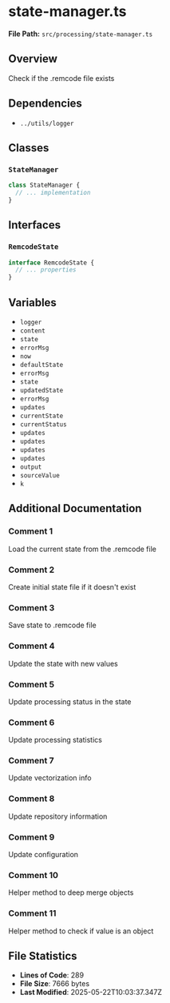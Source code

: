 # state-manager.ts

**File Path:** `src/processing/state-manager.ts`

## Overview

Check if the .remcode file exists

## Dependencies

- `../utils/logger`

## Classes

### `StateManager`

```typescript
class StateManager {
  // ... implementation
}
```

## Interfaces

### `RemcodeState`

```typescript
interface RemcodeState {
  // ... properties
}
```

## Variables

- `logger`
- `content`
- `state`
- `errorMsg`
- `now`
- `defaultState`
- `errorMsg`
- `state`
- `updatedState`
- `errorMsg`
- `updates`
- `currentState`
- `currentStatus`
- `updates`
- `updates`
- `updates`
- `updates`
- `output`
- `sourceValue`
- `k`

## Additional Documentation

### Comment 1

Load the current state from the .remcode file

### Comment 2

Create initial state file if it doesn't exist

### Comment 3

Save state to .remcode file

### Comment 4

Update the state with new values

### Comment 5

Update processing status in the state

### Comment 6

Update processing statistics

### Comment 7

Update vectorization info

### Comment 8

Update repository information

### Comment 9

Update configuration

### Comment 10

Helper method to deep merge objects

### Comment 11

Helper method to check if value is an object

## File Statistics

- **Lines of Code**: 289
- **File Size**: 7666 bytes
- **Last Modified**: 2025-05-22T10:03:37.347Z


